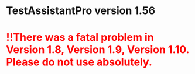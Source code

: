 # TestAssistantPro version 1.56

# <span style="color:red">!!There was a fatal problem in Version 1.8, Version 1.9, Version 1.10. Please do not use absolutely.</span>
